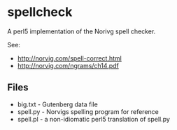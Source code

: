 # spellcheck

A perl5 implementation of the Norivg spell checker.

See:

 * http://norvig.com/spell-correct.html
 * http://norvig.com/ngrams/ch14.pdf

## Files

 * big.txt - Gutenberg data file
 * spell.py - Norvigs spelling program for reference
 * spell.pl - a non-idiomatic perl5 translation of spell.py


